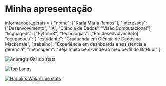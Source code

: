 # Minha apresentação

informacoes_gerais = {
"nome": ["Karla Maria Ramos"],
"interesses": ["Desenvolvimento", "IA", "Ciência de Dados", "Visão Computacional"],
"linguagens": ["Python3"]
"tecnologias": ["Em desenvolvimento]
"ocupacoes": {
        "estudante": "Graduanda em Ciência de Dados na Mackenzie",
        "trabalho": "Experiência em dashboards e assistencia a gerencia",
"mensagem": "Seja muito bem-vinde ao meu perfil do GitHub!"
}

![Anurag's GitHub stats](https://github-readme-stats.vercel.app/api?username=anuraghazra&theme=dark&show_icons=true)

![Top Langs](https://github-readme-stats.vercel.app/api/top-langs/?username=anuraghazra&hide_progress=true)

[![Harlok's WakaTime stats](https://github-readme-stats.vercel.app/api/wakatime?username=ffflabs)](https://github.com/anuraghazra/github-readme-stats)
